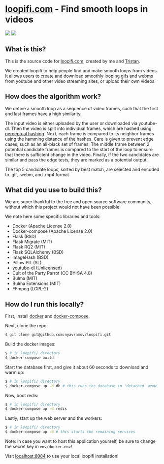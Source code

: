 # [loopifi.com](https://loopifi.com) - Find smooth loops in videos
![](https://imgur.com/54DuAUR.gif) ![](https://imgur.com/XrNK4Zd.gif)

## What is this?

This is the source code for [loopifi.com](https://loopifi.com), created by me and [Tristan](https://github.com/tristanmkernan).

We created loopifi to help people find and make smooth loops from videos. 
It allows users to create and download smoothly looping gifs and webms from youtube and other video streaming sites, or upload their own videos.

## How does the algorithm work?

We define a smooth loop as a sequence of video frames, such that the first and last frames have a high similarity.

The input video is either uploaded by the user or downloaded via youtube-dl.
Then the video is split into individual frames, which are hashed using [perceptual hashing](https://www.phash.org/).
Next, each frame is compared to its neighbor frames using the hamming distance of the hashes. 
Care is given to prevent edge cases, such as an all-black set of frames. 
The middle frame between 2 potential candidate frames is compared to the start of the loop to ensure that there is sufficient change in the video. 
Finally, if the two candidates are similar and pass the edge tests, they are marked as a potential output.

The top 5 candidate loops, sorted by best match, are selected and encoded to .gif, .webm, and .mp4 format. 

## What did you use to build this?

We are super thankful to the free and open source software community, without which this project would not have been possible!

We note here some specific libraries and tools:

- Docker (Apache License 2.0)
- Docker-compose (Apache License 2.0) 
- Flask	(BSD)
- Flask Migrate	(MIT)
- Flask RQ2 (MIT)
- Flask SQLAlchemy (BSD)
- ImageHash (BSD)
- Pillow	PIL (SL)
- youtube-dl	(Unlicensed)
- Cult of the Party Parrot (CC BY-SA 4.0)
- Bulma (MIT)
- Bulma Extensions (MIT)
- FFmpeg (LGPL-2).

## How do I run this locally?

First, install [docker](https://docs.docker.com/install/) and [docker-compose](https://docs.docker.com/compose/install/).

Next, clone the repo:

```sh
$ git clone git@github.com:nyavramov/loopifi.git
```

Build the docker images:

```sh
$ # in loopifi/ directory
$ docker-compose build
```

Start the database first, and give it about 60 seconds to download and warm up:

```sh
$ # in loopifi/ directory
$ docker-compose up -d db # this runs the database in 'detached' mode
```

Now, boot redis:

```sh
$ # in loopifi/ directory
$ docker-compose up -d redis
```

Lastly, start up the web server and the workers:

```sh
$ # in loopifi/ directory
$ docker-compose up -d # this starts the remaining services
```

Note: in case you want to host this application yourself, be sure to change the secret key in `env/docker.env`!

Visit [localhost:8084](http://localhost:8084/) to use your local loopifi installation! 

